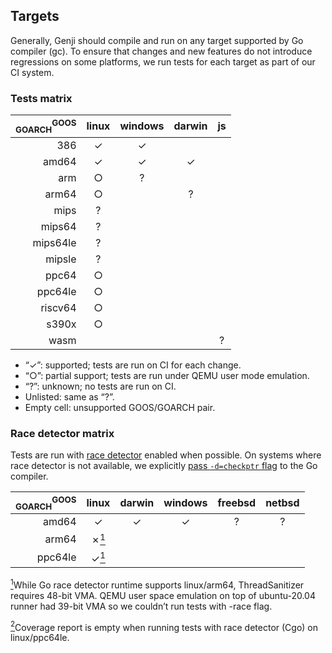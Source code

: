 ## Targets

Generally, Genji should compile and run on any target supported by Go compiler (gc). To ensure that changes and new features do not introduce regressions on some platforms, we run tests for each target as part of our CI system.

### Tests matrix

| <sub>GOARCH</sub><sup>GOOS</sup> | linux | windows | darwin | js |
|---------------------------------:|:-----:|:-------:|:------:|:--:|
|                              386 |   ✓   |    ✓    |        |    |
|                            amd64 |   ✓   |    ✓    |    ✓   |    |
|                              arm |   ○   |    ?    |        |    |
|                            arm64 |   ○   |         |    ?   |    |
|                             mips |   ?   |         |        |    |
|                           mips64 |   ?   |         |        |    |
|                         mips64le |   ?   |         |        |    |
|                           mipsle |   ?   |         |        |    |
|                            ppc64 |   ○   |         |        |    |
|                          ppc64le |   ○   |         |        |    |
|                          riscv64 |   ○   |         |        |    |
|                            s390x |   ○   |         |        |    |
|                             wasm |       |         |        |  ? |

- “✓”: supported; tests are run on CI for each change.
- “○”: partial support; tests are run under QEMU user mode emulation.
- “?”: unknown; no tests are run on CI.
- Unlisted: same as “?”.
- Empty cell: unsupported GOOS/GOARCH pair.

### Race detector matrix

Tests are run with [race detector](https://golang.org/doc/articles/race_detector.html) enabled when possible.
On systems where race detector is not available, we explicitly [pass `-d=checkptr` flag](https://github.com/golang/go/issues/34964) to the Go compiler.

| <sub>GOARCH</sub><sup>GOOS</sup> |                  linux                  | darwin | windows | freebsd | netbsd |
|---------------------------------:|:---------------------------------------:|:------:|:-------:|:-------:|:------:|
|                            amd64 |                    ✓                    |    ✓   |    ✓    |    ?    |    ?   |
|                            arm64 | ✗<a href="#f1" id="a1"><sup>1</sup></a> |        |         |         |        |
|                          ppc64le | ✓<a href="#f2" id="a2"><sup>1</sup></a> |        |         |         |        |

<a id="f1" href="#a1"><sup>1</sup></a>While Go race detector runtime supports linux/arm64, ThreadSanitizer requires 48-bit VMA. QEMU user space emulation on top of ubuntu-20.04 runner had 39-bit VMA so we couldn’t run tests with -race flag.

<a id="f2" href="#a2"><sup>2</sup></a>Coverage report is empty when running tests with race detector (Cgo) on linux/ppc64le.

